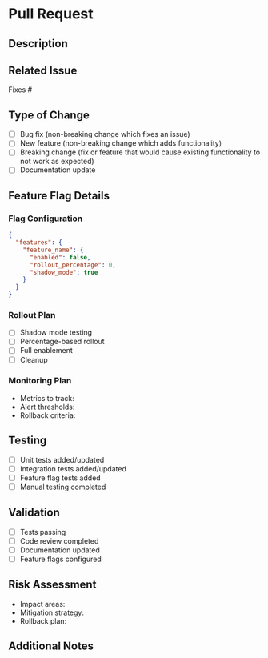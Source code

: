 # Pull Request

## Description
<!-- Describe your changes in detail -->

## Related Issue
<!-- Please link to the issue here -->
Fixes #

## Type of Change
<!-- Please delete options that are not relevant -->
- [ ] Bug fix (non-breaking change which fixes an issue)
- [ ] New feature (non-breaking change which adds functionality)
- [ ] Breaking change (fix or feature that would cause existing functionality to not work as expected)
- [ ] Documentation update

## Feature Flag Details
<!-- If this change is behind a feature flag, please provide the following details -->

### Flag Configuration
```json
{
  "features": {
    "feature_name": {
      "enabled": false,
      "rollout_percentage": 0,
      "shadow_mode": true
    }
  }
}
```

### Rollout Plan
- [ ] Shadow mode testing
- [ ] Percentage-based rollout
- [ ] Full enablement
- [ ] Cleanup

### Monitoring Plan
- Metrics to track:
- Alert thresholds:
- Rollback criteria:

## Testing
<!-- Please describe the tests you've added -->
- [ ] Unit tests added/updated
- [ ] Integration tests added/updated
- [ ] Feature flag tests added
- [ ] Manual testing completed

## Validation
<!-- How have you validated these changes? -->
- [ ] Tests passing
- [ ] Code review completed
- [ ] Documentation updated
- [ ] Feature flags configured

## Risk Assessment
<!-- What are the potential risks of these changes? -->
- Impact areas:
- Mitigation strategy:
- Rollback plan:

## Additional Notes
<!-- Add any additional notes for reviewers -->
